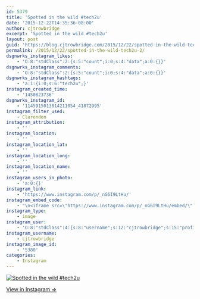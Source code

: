 ```yaml
---
id: 5379
title: 'Spotted in the wild #tech2u'
date: '2015-12-22T14:35:36-08:00'
author: cjtrowbridge
excerpt: 'Spotted in the wild #tech2u'
layout: post
guid: 'https://blog.cjtrowbridge.com/2015/12/22/spotted-in-the-wild-tech2u-2/'
permalink: /2015/12/22/spotted-in-the-wild-tech2u-2/
dsgnwrks_instagram_likes:
    - 'O:8:"stdClass":2:{s:5:"count";i:0;s:4:"data";a:0:{}}'
dsgnwrks_instagram_comments:
    - 'O:8:"stdClass":2:{s:5:"count";i:0;s:4:"data";a:0:{}}'
dsgnwrks_instagram_hashtags:
    - 'a:1:{i:0;s:6:"tech2u";}'
instagram_created_time:
    - '1450823736'
dsgnwrks_instagram_id:
    - '1145915013814211054_41872995'
instagram_filter_used:
    - Clarendon
instagram_attribution:
    - ''
instagram_location:
    - ''
instagram_location_lat:
    - ''
instagram_location_long:
    - ''
instagram_location_name:
    - ''
instagram_users_in_photo:
    - 'a:0:{}'
instagram_link:
    - 'https://www.instagram.com/p/_nG6I9LtHu/'
instagram_embed_code:
    - "\n<iframe src=\"https://www.instagram.com/p/_nG6I9LtHu/embed/\" width=\"612\" height=\"710\" frameborder=\"0\" scrolling=\"no\" allowtransparency=\"true\" class=\"insta-image-embed\"></iframe>\n"
instagram_type:
    - image
instagram_user:
    - 'O:8:"stdClass":4:{s:8:"username";s:12:"cjtrowbridge";s:15:"profile_picture";s:109:"https://scontent.cdninstagram.com/hphotos-xta1/t51.2885-19/s150x150/12081186_1759494767611229_280555941_a.jpg";s:2:"id";s:8:"41872995";s:9:"full_name";s:13:"CJ Trowbridge";}'
instagram_username:
    - cjtrowbridge
instagram_image_id:
    - '5380'
categories:
    - Instagram
---
```


[![Spotted in the wild #tech2u](https://blog.cjtrowbridge.com/wp-content/uploads/2015/12/1450823736-1-1.jpg)](https://www.instagram.com/p/_nG6I9LtHu/)

[View in Instagram ⇒](https://www.instagram.com/p/_nG6I9LtHu/)